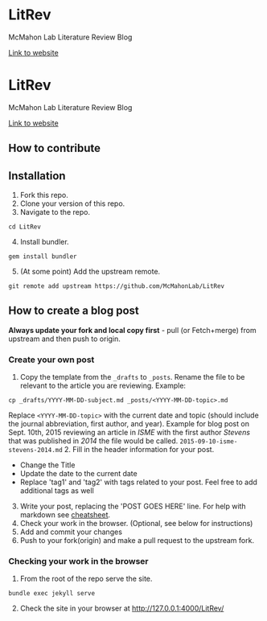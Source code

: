 # LitRev
McMahon Lab Literature Review Blog

[Link to website](http://mcmahonlab.github.io/LitRev/)

# LitRev
McMahon Lab Literature Review Blog

[Link to website](http://mcmahonlab.github.io/LitRev/)

## How to contribute

## Installation
1. Fork this repo.
2. Clone your version of this repo.
3. Navigate to the repo.
```
cd LitRev
```
4. Install bundler.  
```
gem install bundler
```
5. (At some point) Add the upstream remote.
```
git remote add upstream https://github.com/McMahonLab/LitRev
```

##  How to create a blog post
**Always update your fork and local copy first** - pull (or Fetch+merge) from upstream and then push to origin.

### Create your own post
1. Copy the template from the `_drafts` to `_posts`.  Rename the file to be relevant to the article you are reviewing.
Example:
```
cp _drafts/YYYY-MM-DD-subject.md _posts/<YYYY-MM-DD-topic>.md
```
Replace `<YYYY-MM-DD-topic>` with the current date and topic (should include the journal abbreviation, first author, and year).
Example for blog post on Sept. 10th, 2015 reviewing an article in _ISME_ with the first author _Stevens_ that was published in _2014_ the file would be called.
`2015-09-10-isme-stevens-2014.md`
2. Fill in the header information for your post.
  - Change the Title
  - Update the date to the current date
  - Replace 'tag1' and 'tag2' with tags related to your post.  Feel free to add additional tags as well
3. Write your post, replacing the 'POST GOES HERE' line.
    For help with markdown see [cheatsheet](https://github.com/adam-p/markdown-here/wiki/Markdown-Cheatsheet).
4. Check your work in the browser. (Optional, see below for instructions)
5. Add and commit your changes
6. Push to your fork(origin) and make a pull request to the upstream fork.

### Checking your work in the browser
1. From the root of the repo serve the site.
```
bundle exec jekyll serve
```
2. Check the site in your browser at http://127.0.0.1:4000/LitRev/
